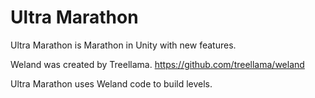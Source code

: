# Ultra Marathon
Ultra Marathon is Marathon in Unity with new features.

Weland was created by Treellama. https://github.com/treellama/weland

Ultra Marathon uses Weland code to build levels.
